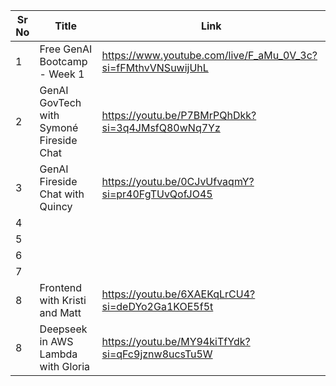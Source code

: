 


|Sr No |  Title | Link  |
|------|-----|------|
|1|Free GenAI Bootcamp - Week 1| https://www.youtube.com/live/F_aMu_0V_3c?si=fFMthvVNSuwijUhL |
|2|GenAI GovTech with Symoné Fireside Chat |  https://youtu.be/P7BMrPQhDkk?si=3q4JMsfQ80wNq7Yz | 
|3|GenAI Fireside Chat with Quincy |https://youtu.be/0CJvUfvaqmY?si=pr40FgTUvQofJO45|
|4|||
|5|||
|6|||
|7|||
|8|Frontend with Kristi and Matt |https://youtu.be/6XAEKqLrCU4?si=deDYo2Ga1KOE5f5t |
|8|Deepseek in AWS Lambda with Gloria |  https://youtu.be/MY94kiTfYdk?si=qFc9jznw8ucsTu5W| 
